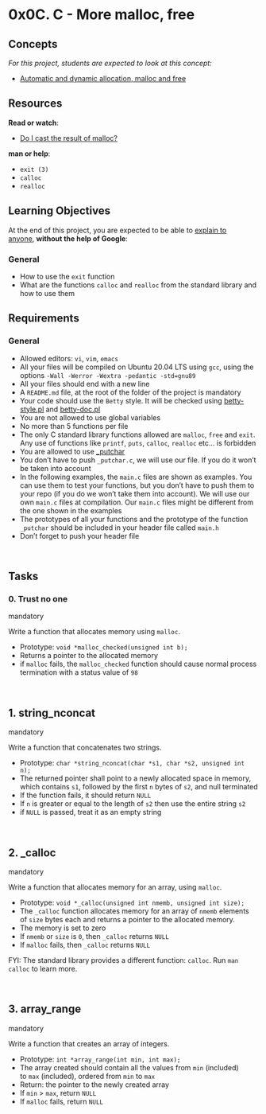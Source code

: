 <h1>0x0C. C - More malloc, free</h1>
<h2>Concepts</h2>
<div>
    <div>
        <p><em>For this project, students are expected to look at this concept:</em></p>
        <ul>
            <li><a href="https://intranet.hbtn.io/concepts/62">Automatic and dynamic allocation, malloc and free</a></li>
        </ul>
    </div>
</div>
<div>
    <h2>Resources</h2>
    <p><strong>Read or watch</strong>:</p>
    <ul>
        <li><a href="https://intranet.hbtn.io/rltoken/xRakq81EUvl-3QG_3QUC8A" target="_blank" title="Do I cast the result of malloc?">Do I cast the result of malloc?</a></li>
    </ul>
    <p><strong>man or help</strong>:</p>
    <ul>
        <li><code>exit (3)</code></li>
        <li><code>calloc</code></li>
        <li><code>realloc</code></li>
    </ul>
    <h2>Learning Objectives</h2>
    <p>At the end of this project, you are expected to be able to&nbsp;<a href="https://intranet.hbtn.io/rltoken/ahat4zA8ssXZCSJ6eU2JdA" target="_blank" title="explain to anyone">explain to anyone</a>,&nbsp;<strong>without the help of Google</strong>:</p>
    <h3>General</h3>
    <ul>
        <li>How to use the&nbsp;<code>exit</code> function</li>
        <li>What are the functions&nbsp;<code>calloc</code> and&nbsp;<code>realloc</code> from the standard library and how to use them</li>
    </ul>
    <h2>Requirements</h2>
    <h3>General</h3>
    <ul>
        <li>Allowed editors:&nbsp;<code>vi</code>,&nbsp;<code>vim</code>,&nbsp;<code>emacs</code></li>
        <li>All your files will be compiled on Ubuntu 20.04 LTS using&nbsp;<code>gcc</code>, using the options&nbsp;<code>-Wall -Werror -Wextra -pedantic -std=gnu89</code></li>
        <li>All your files should end with a new line</li>
        <li>A&nbsp;<code>README.md</code> file, at the root of the folder of the project is mandatory</li>
        <li>Your code should use the&nbsp;<code>Betty</code> style. It will be checked using&nbsp;<a href="https://github.com/holbertonschool/Betty/blob/master/betty-style.pl" target="_blank" title="betty-style.pl">betty-style.pl</a> and&nbsp;<a href="https://github.com/holbertonschool/Betty/blob/master/betty-doc.pl" target="_blank" title="betty-doc.pl">betty-doc.pl</a></li>
        <li>You are not allowed to use global variables</li>
        <li>No more than 5 functions per file</li>
        <li>The only C standard library functions allowed are&nbsp;<code>malloc</code>,&nbsp;<code>free</code> and&nbsp;<code>exit</code>. Any use of functions like&nbsp;<code>printf</code>,&nbsp;<code>puts</code>,&nbsp;<code>calloc</code>,&nbsp;<code>realloc</code> etc&hellip; is forbidden</li>
        <li>You are allowed to use&nbsp;<a href="https://github.com/holbertonschool/_putchar.c/blob/master/_putchar.c" target="_blank" title="_putchar">_putchar</a></li>
        <li>You don&rsquo;t have to push&nbsp;<code>_putchar.c</code>, we will use our file. If you do it won&rsquo;t be taken into account</li>
        <li>In the following examples, the&nbsp;<code>main.c</code> files are shown as examples. You can use them to test your functions, but you don&rsquo;t have to push them to your repo (if you do we won&rsquo;t take them into account). We will use our own&nbsp;<code>main.c</code> files at compilation. Our&nbsp;<code>main.c</code> files might be different from the one shown in the examples</li>
        <li>The prototypes of all your functions and the prototype of the function <code>_putchar</code> should be included in your header file called <code>main.h</code></li>
        <li>Don&rsquo;t forget to push your header file</li>
    </ul>
</div>
<br>
<h2>Tasks</h2>
<div>
    <div>
        <div>
            <h3>0. Trust no one</h3>
            <div>mandatory</div>
        </div>
        <div>
            <p>Write a function that allocates memory using&nbsp;<code>malloc</code>.</p>
            <ul>
                <li>Prototype:&nbsp;<code>void *malloc_checked(unsigned int b);</code></li>
                <li>Returns a pointer to the allocated memory</li>
                <li>if&nbsp;<code>malloc</code> fails, the&nbsp;<code>malloc_checked</code> function should cause normal process termination with a status value of&nbsp;<code>98</code></li>
              <div>
              </div>
            </ul>
        </div>
    </div>
</div>
<br>
<div>
    <h2>1. string_nconcat</h2>
    <div>mandatory</div>
</div>
<div>
    <p>Write a function that concatenates two strings.</p>
    <ul>
        <li>Prototype:&nbsp;<code>char *string_nconcat(char *s1, char *s2, unsigned int n);</code></li>
        <li>The returned pointer shall point to a newly allocated space in memory, which contains&nbsp;<code>s1</code>, followed by the first&nbsp;<code>n</code> bytes of&nbsp;<code>s2</code>, and null terminated</li>
        <li>If the function fails, it should return&nbsp;<code>NULL</code></li>
        <li>If&nbsp;<code>n</code> is greater or equal to the length of&nbsp;<code>s2</code> then use the entire string&nbsp;<code>s2</code></li>
        <li>if&nbsp;<code>NULL</code> is passed, treat it as an empty string</li>
    </ul>
</div>
<br>
<div>
    <h2>2. _calloc</h2>
    <div>mandatory</div>
</div>
<div>
    <p>Write a function that allocates memory for an array, using&nbsp;<code>malloc</code>.</p>
    <ul>
        <li>Prototype:&nbsp;<code>void *_calloc(unsigned int nmemb, unsigned int size);</code></li>
        <li>The&nbsp;<code>_calloc</code> function allocates memory for an array of&nbsp;<code>nmemb</code> elements of&nbsp;<code>size</code> bytes each and returns a pointer to the allocated memory.</li>
        <li>The memory is set to zero</li>
        <li>If&nbsp;<code>nmemb</code> or&nbsp;<code>size</code> is&nbsp;<code>0</code>, then&nbsp;<code>_calloc</code> returns&nbsp;<code>NULL</code></li>
        <li>If&nbsp;<code>malloc</code> fails, then&nbsp;<code>_calloc</code> returns&nbsp;<code>NULL</code></li>
    </ul>
    <p>FYI: The standard library provides a different function:&nbsp;<code>calloc</code>. Run&nbsp;<code>man calloc</code> to learn more.</p>
</div>
<br>
<div>
    <h2>3. array_range</h2>
    <div>mandatory</div>
</div>
<div>
    <p>Write a function that creates an array of integers.</p>
    <ul>
        <li>Prototype:&nbsp;<code>int *array_range(int min, int max);</code></li>
        <li>The array created should contain all the values from&nbsp;<code>min</code> (included) to&nbsp;<code>max</code> (included), ordered from&nbsp;<code>min</code> to&nbsp;<code>max</code></li>
        <li>Return: the pointer to the newly created array</li>
        <li>If&nbsp;<code>min</code> &gt;&nbsp;<code>max</code>, return&nbsp;<code>NULL</code></li>
        <li>If&nbsp;<code>malloc</code> fails, return&nbsp;<code>NULL</code></li>
    </ul>
</div>
